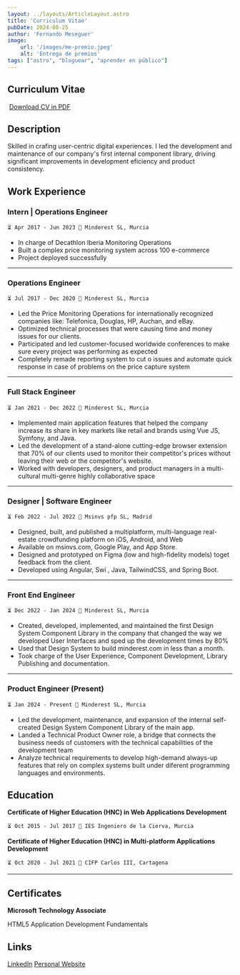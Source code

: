 ```yaml
---
layout: ../layouts/ArticleLayout.astro
title: 'Curriculum Vitae'
pubDate: 2024-08-25
author: 'Fernando Meseguer'
image:
    url: '/images/me-premio.jpeg'
    alt: 'Entrega de premios'
tags: ["astro", "bloguear", "aprender en público"]
---
```



## Curriculum Vitae

 <a href="/cv.pdf" download>Download CV in PDF</a>

## Description

 Skilled in crafing user-centric digital experiences. I led the
 development and maintenance of our company's first internal component
 library, driving significant improvements in development eficiency and
 product consistency.

## Work Experience


###  Intern | Operations Engineer

```
⏳ Apr 2017 - Jun 2023 📍 Minderest SL, Murcia
```


 - In charge of Decathlon Iberia Monitoring Operations
 - Built a complex price monitoring system across 100 e-commerce 
 - Project deployed successfully

 ---

###  Operations Engineer

```
⏳ Jul 2017 - Dec 2020 📍 Minderest SL, Murcia
```

- Led the Price Monitoring Operations for internationally recognized companies like: Telefonica, Douglas, HP, Auchan, and eBay.
- Optimized technical processes that were causing time and money issues for our clients.
- Participated and led customer-focused worldwide conferences to make sure every project was performing as expected
- Completely remade reporting system to cut o issues and automate quick response in case of problems on the price capture system

---

###  Full Stack Engineer

```
⏳ Jan 2021 - Dec 2022 📍 Minderest SL, Murcia
```

- Implemented main application features that helped the company increase its share in key markets like retail and brands using Vue JS, Symfony, and Java.
- Led the development of a stand-alone cutting-edge browser extension that 70% of our clients used to monitor their competitor's prices without leaving their web or the competitor's website.
- Worked with developers, designers, and product managers in a multi-cultural multi-genre highly collaborative space

---

###  Designer | Software Engineer

```
⏳ Feb 2022 - Jul 2022 📍 Msinvs pfp SL, Madrid
```

- Designed, built, and published a multiplatform, multi-language real-estate crowdfunding platform on iOS, Android, and Web
- Available on msinvs.com, Google Play, and App Store.
- Designed and prototyped on Figma (low and high-fidelity models) toget feedback from the client.
- Developed using Angular, Swi , Java, TailwindCSS, and Spring Boot.

---

###  Front End Engineer

```
⏳ Dec 2022 - Jan 2024 📍 Minderest SL, Murcia
```

- Created, developed, implemented, and maintained the first Design System Component Library in the company that changed the way we developed User Interfaces and sped up the development times by 80%
- Used that Design System to build minderest.com in less than a month.
- Took charge of the User Experience, Component Development, Library Publishing and documentation.

---

###  Product Engineer (Present)

```
⏳ Jan 2024 - Present 📍 Minderest SL, Murcia
```

- Led the development, maintenance, and expansion of the internal self-created Design System Component Library of the main app.
- Landed a Technical Product Owner role, a bridge that connects the business needs of customers with the technical capabilities of the development team
- Analyze technical requirements to develop high-demand always-up features that rely on complex systems built under diferent programming languages and environments.

## Education

**Certificate of Higher Education (HNC) in Web Applications Development**

```
⏳ Oct 2015 - Jul 2017 📍 IES Ingeniero de la Cierva, Murcia
```


**Certificate of Higher Education (HNC) in Multi-platform Applications Development**

```
⏳ Oct 2020 - Jul 2021 📍 CIFP Carlos III, Cartagena
```

--- 
 

##  Certificates

**Microsoft Technology Associate**

HTML5 Application Development Fundamentals


## Links

 [LinkedIn](https://www.linkedin.com/in/fernandomeseguerfernandez)
 [Personal Website](https://fernandomeseguer.com/)
